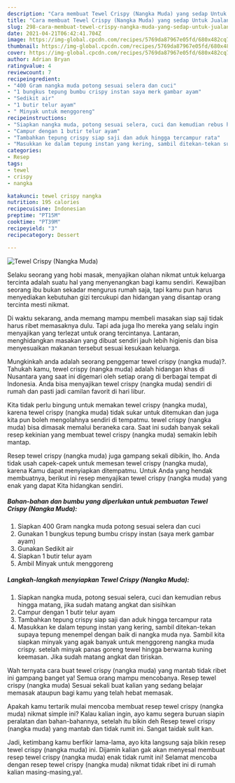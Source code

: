 ```yaml
---
description: "Cara membuat Tewel Crispy (Nangka Muda) yang sedap Untuk Jualan"
title: "Cara membuat Tewel Crispy (Nangka Muda) yang sedap Untuk Jualan"
slug: 298-cara-membuat-tewel-crispy-nangka-muda-yang-sedap-untuk-jualan
date: 2021-04-21T06:42:41.704Z
image: https://img-global.cpcdn.com/recipes/5769da87967e05fd/680x482cq70/tewel-crispy-nangka-muda-foto-resep-utama.jpg
thumbnail: https://img-global.cpcdn.com/recipes/5769da87967e05fd/680x482cq70/tewel-crispy-nangka-muda-foto-resep-utama.jpg
cover: https://img-global.cpcdn.com/recipes/5769da87967e05fd/680x482cq70/tewel-crispy-nangka-muda-foto-resep-utama.jpg
author: Adrian Bryan
ratingvalue: 4
reviewcount: 7
recipeingredient:
- "400 Gram nangka muda potong sesuai selera dan cuci"
- "1 bungkus tepung bumbu crispy instan saya merk gambar ayam"
- "Sedikit air"
- "1 butir telur ayam"
- " Minyak untuk menggoreng"
recipeinstructions:
- "Siapkan nangka muda, potong sesuai selera, cuci dan kemudian rebus hingga matang, jika sudah matang angkat dan sisihkan"
- "Campur dengan 1 butir telur ayam"
- "Tambahkan tepung crispy siap saji dan aduk hingga tercampur rata"
- "Masukkan ke dalam tepung instan yang kering, sambil ditekan-tekan supaya tepung menempel dengan baik di nangka muda nya. Sambil kita siapkan minyak yang agak banyak untuk menggoreng nangka muda crispy. setelah minyak panas goreng tewel hingga berwarna kuning keemasan. Jika sudah matang angkat dan tiriskan."
categories:
- Resep
tags:
- tewel
- crispy
- nangka

katakunci: tewel crispy nangka 
nutrition: 195 calories
recipecuisine: Indonesian
preptime: "PT15M"
cooktime: "PT39M"
recipeyield: "3"
recipecategory: Dessert

---
```



![Tewel Crispy (Nangka Muda)](https://img-global.cpcdn.com/recipes/5769da87967e05fd/680x482cq70/tewel-crispy-nangka-muda-foto-resep-utama.jpg)

Selaku seorang yang hobi masak, menyajikan olahan nikmat untuk keluarga tercinta adalah suatu hal yang menyenangkan bagi kamu sendiri. Kewajiban seorang ibu bukan sekadar mengurus rumah saja, tapi kamu pun harus menyediakan kebutuhan gizi tercukupi dan hidangan yang disantap orang tercinta mesti nikmat.

Di waktu  sekarang, anda memang mampu membeli masakan siap saji tidak harus ribet memasaknya dulu. Tapi ada juga lho mereka yang selalu ingin menyajikan yang terlezat untuk orang tercintanya. Lantaran, menghidangkan masakan yang dibuat sendiri jauh lebih higienis dan bisa menyesuaikan makanan tersebut sesuai kesukaan keluarga. 



Mungkinkah anda adalah seorang penggemar tewel crispy (nangka muda)?. Tahukah kamu, tewel crispy (nangka muda) adalah hidangan khas di Nusantara yang saat ini digemari oleh setiap orang di berbagai tempat di Indonesia. Anda bisa menyajikan tewel crispy (nangka muda) sendiri di rumah dan pasti jadi camilan favorit di hari libur.

Kita tidak perlu bingung untuk memakan tewel crispy (nangka muda), karena tewel crispy (nangka muda) tidak sukar untuk ditemukan dan juga kita pun boleh mengolahnya sendiri di tempatmu. tewel crispy (nangka muda) bisa dimasak memalui beraneka cara. Saat ini sudah banyak sekali resep kekinian yang membuat tewel crispy (nangka muda) semakin lebih mantap.

Resep tewel crispy (nangka muda) juga gampang sekali dibikin, lho. Anda tidak usah capek-capek untuk memesan tewel crispy (nangka muda), karena Kamu dapat menyiapkan ditempatmu. Untuk Anda yang hendak membuatnya, berikut ini resep menyajikan tewel crispy (nangka muda) yang enak yang dapat Kita hidangkan sendiri.

<!--inarticleads1-->

##### Bahan-bahan dan bumbu yang diperlukan untuk pembuatan Tewel Crispy (Nangka Muda):

1. Siapkan 400 Gram nangka muda potong sesuai selera dan cuci
1. Gunakan 1 bungkus tepung bumbu crispy instan (saya merk gambar ayam)
1. Gunakan Sedikit air
1. Siapkan 1 butir telur ayam
1. Ambil  Minyak untuk menggoreng




<!--inarticleads2-->

##### Langkah-langkah menyiapkan Tewel Crispy (Nangka Muda):

1. Siapkan nangka muda, potong sesuai selera, cuci dan kemudian rebus hingga matang, jika sudah matang angkat dan sisihkan
1. Campur dengan 1 butir telur ayam
1. Tambahkan tepung crispy siap saji dan aduk hingga tercampur rata
1. Masukkan ke dalam tepung instan yang kering, sambil ditekan-tekan supaya tepung menempel dengan baik di nangka muda nya. Sambil kita siapkan minyak yang agak banyak untuk menggoreng nangka muda crispy. setelah minyak panas goreng tewel hingga berwarna kuning keemasan. Jika sudah matang angkat dan tiriskan.




Wah ternyata cara buat tewel crispy (nangka muda) yang mantab tidak ribet ini gampang banget ya! Semua orang mampu mencobanya. Resep tewel crispy (nangka muda) Sesuai sekali buat kalian yang sedang belajar memasak ataupun bagi kamu yang telah hebat memasak.

Apakah kamu tertarik mulai mencoba membuat resep tewel crispy (nangka muda) nikmat simple ini? Kalau kalian ingin, ayo kamu segera buruan siapin peralatan dan bahan-bahannya, setelah itu bikin deh Resep tewel crispy (nangka muda) yang mantab dan tidak rumit ini. Sangat taidak sulit kan. 

Jadi, ketimbang kamu berfikir lama-lama, ayo kita langsung saja bikin resep tewel crispy (nangka muda) ini. Dijamin kalian gak akan menyesal membuat resep tewel crispy (nangka muda) enak tidak rumit ini! Selamat mencoba dengan resep tewel crispy (nangka muda) nikmat tidak ribet ini di rumah kalian masing-masing,ya!.

